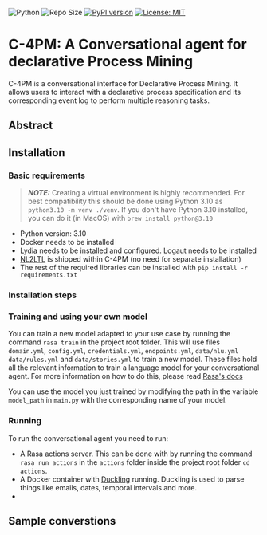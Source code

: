 ![Python](https://img.shields.io/badge/python-3.10-blue.svg)
![Repo Size](https://img.shields.io/github/repo-size/Sulstice/global-chem)
[![PyPI version](https://badge.fury.io/py/global-chem.svg)](https://badge.fury.io/py/global-chem)
[![License: MIT](https://img.shields.io/badge/License-MIT-purple.svg)](https://opensource.org/licenses/MIT)
# C-4PM: A Conversational agent for declarative Process Mining

C-4PM is a conversational interface for Declarative Process Mining. 
It allows users to interact with a declarative process specification and its corresponding event log
to perform multiple reasoning tasks.

## Abstract

## Installation

### Basic requirements

> **_NOTE:_**  Creating a virtual environment is highly recommended. For best compatibility this 
> should be done using Python 3.10 as `python3.10 -m venv ./venv`. If you don't have Python 3.10 installed,
> you can do it (in MacOS) with `brew install python@3.10`

- Python version: 3.10
- Docker needs to be installed
- [Lydia]() needs to be installed and configured. Logaut needs to be installed
- [NL2LTL]() is shipped within C-4PM (no need for separate installation)
- The rest of the required libraries can be installed with `pip install -r requirements.txt`

### Installation steps

### Training and using your own model

You can train a new model adapted to your use case by running the command `rasa train` in the project root folder.
This will use files `domain.yml`, `config.yml`, `credentials.yml`, `endpoints.yml`, `data/nlu.yml` `data/rules.yml` 
and `data/stories.yml` to train a new model.
These files hold all the relevant information to train a language model for your conversational agent. 
For more information on how to do this, please read [Rasa's docs](https://rasa.com/docs/rasa/tuning-your-model/)

You can use the model you just trained by modifying the path in the variable `model_path` in `main.py` 
with the corresponding name of your model.

### Running

To run the conversational agent you need to run:
- A Rasa actions server. This can be done with by running the command `rasa run actions` in the `actions` folder inside the project root folder `cd actions`.
- A Docker container with [Duckling](https://hub.docker.com/r/rasa/duckling) running. 
Duckling is used to parse things like emails, dates, temporal intervals and more.
- 


## Sample converstions

